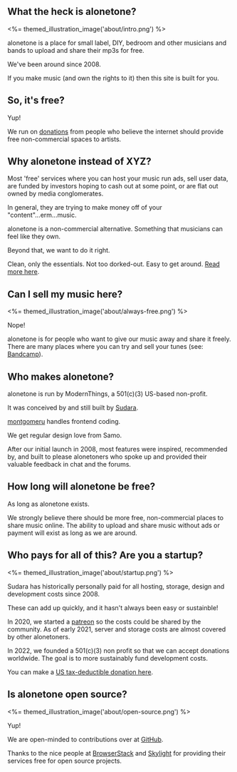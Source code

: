 
## What the heck is alonetone?

<%= themed_illustration_image('about/intro.png') %>

alonetone is a place for small label, DIY, bedroom and other musicians and bands to upload and share their mp3s for free.

We've been around since 2008.

If you make music (and own the rights to it) then this site is built for you.

## So, it's free?

Yup!

We run on [donations](/about/donate) from people who believe the internet should provide free non-commercial spaces to artists.

## Why alonetone instead of XYZ?

Most 'free' services where you can host your music run ads, sell user data, are funded by investors hoping to cash out at some point, or are flat out owned by media conglomerates.

In general, they are trying to make money off of your "content"...erm...music.

alonetone is a non-commercial alternative. Something that musicians can feel like they own.

Beyond that, we want to do it right.

Clean, only the essentials. Not too dorked-out. Easy to get around. [Read more here](/about/why-i-built-alonetone).

## Can I sell my music here?

<%= themed_illustration_image('about/always-free.png') %>

Nope!

alonetone is for people who want to give our music away and share it freely. There are many places where you can try and sell your tunes (see: [Bandcamp](https://bandcamp.com)).


## Who makes alonetone?

alonetone is run by ModernThings, a 501(c)(3) US-based non-profit.

It was conceived by and still built by [Sudara](/sudara).

[montgomeru](/montgomeru) handles frontend coding.

We get regular design love from Samo.

After our initial launch in 2008, most features were inspired, recommended by, and built to please alonetoners who spoke up and provided their valuable feedback in chat and the forums.

## How long will alonetone be free?

As long as alonetone exists.

We strongly believe there should be more free, non-commercial places to share music online. The ability to upload and share music without ads or payment will exist as long as we are around.

## Who pays for all of this? Are you a startup?

<%= themed_illustration_image('about/startup.png') %>

Sudara has historically personally paid for all hosting, storage, design and development costs since 2008.

These can add up quickly, and it hasn't always been easy or sustainble!

In 2020, we started a [patreon](https://patreon.com/alonetone) so the costs could be shared by the community. As of early 2021, server and storage costs are almost covered by other alonetoners.

In 2022, we founded a 501(c)(3) non profit so that we can accept donations worldwide. The goal is to more sustainably fund development costs.

You can make a [US tax-deductible donation here](/about/donate).

## Is alonetone open source?

<%= themed_illustration_image('about/open-source.png') %>

Yup!

We are open-minded to contributions over at [GitHub](http://github.com/sudara/alonetone).

Thanks to the nice people at [BrowserStack](https://browserstack.com) and [Skylight](https://skylight.io) for providing their services free for open source projects.

